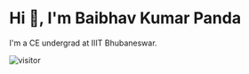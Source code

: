 # Hi 👋, I'm Baibhav Kumar Panda
I'm a CE undergrad at IIIT Bhubaneswar.

![visitor](https://visitor-badge.laobi.icu/badge?page_id=baibhav0305.baibhav0305)
